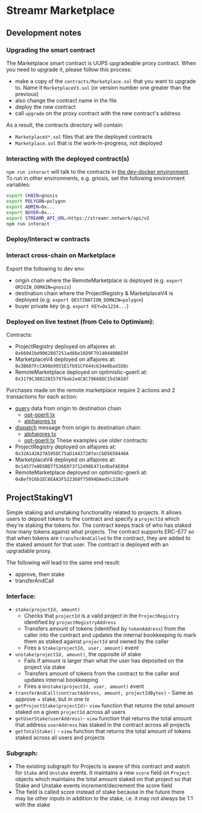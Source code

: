 # Streamr Marketplace

## Development notes

### Upgrading the smart contract

The Marketplace smart contract is UUPS upgradeable proxy contract. When you need to upgrade it, please follow this process:
* make a copy of the `contracts/Marketplace.sol` that you want to upgrade to. Name it `MarketplaceV3.sol` (or version number one greater than the previous)
* also change the contract name in the file
* deploy the new contract
* call `upgrade` on the proxy contract with the new contract's address

As a result, the contracts directory will contain:
* `MarketplaceV*.sol` files that are the deployed contracts
* `Marketplace.sol` that is the work-in-progress, not deployed

### Interacting with the deployed contract(s)

`npm run interact` will talk to the contracts in [the dev-docker environment](https://github.com/streamr-dev/streamr-docker-dev/). To run in other environments, e.g. gnosis, set the following environment variables:
```sh
export CHAIN=gnosis
export POLYGON=polygon
export ADMIN=0x...
export BUYER=0x...
export STREAMR_API_URL=https://streamr.network/api/v2
npm run interact
```

### Deploy/Interact w contracts

### Interact cross-chain on Marketplace
Export the following to dev env:
- origin chain where the RemoteMarketplace is deployed (e.g. `export ORIGIN_DOMAIN=gnosis`)
- destination chain where the ProjectRegistry & MarketplaceV4 is deployed (e.g. `export DESTINATION_DOMAIN=polygon`)
- buyer private key (e.g. `export KEY=0x1234...`)

### Deployed on live testnet (from Celo to Optimism):

Contracts:
- ProjectRegistry deployed on alfajores at: `0x66041bd9062887251ad66e16D9F79140440B6E9f`
- MarketplaceV4 deployed on alfajores at: `0x3B687FcCA96b9931E1fb91CF644c634e0bad1D8c`
- RemoteMarketplace deployed on optimistic-goerli at: `0x3179C38822015797bab2a4C8C79688DC15d3A587`

Purchases made on the remote marketplace require 2 actions and 2 transactions for each action:
- [query](https://explorer.hyperlane.xyz/message/231084) data from origin to destination chain
    - [opt-goerli tx](https://goerli-optimism.etherscan.io/tx/0xb80c2dbe18466bd15d13f1e203ea50a8e204de13d9e240ff35fcf68837dbf88a)
    - [alphajores tx](https://alfajores.celoscan.io/tx/0xe60078d45bf3dc8a882e76ae1b051f28083e7505b2e90d75a6974519d90a18de)
- [dispatch](https://explorer.hyperlane.xyz/message/231085) message from origin to destination chain:
    - [alphajores tx](https://alfajores.celoscan.io/tx/0xe60078d45bf3dc8a882e76ae1b051f28083e7505b2e90d75a6974519d90a18de)
    - [opt-goerli tx](https://goerli-optimism.etherscan.io/tx/0x46cbd03b586cb060fbd729c21039a9805fd9c6ea8d0ef22b1c6e8f11af8d684a)
These examples use older contracts:
- ProjectRegistry deployed on alfajores at: `0x32A142A27A595DC75aD1443728fecCbD5650446A`
- MarketplaceV4 deployed on alfajores at: `0x14577e0D5BD77536E073712d98E471edDaFAE8b4`
- RemoteMarketplace deployed on optimistic-goerli at: `0xBef916b1EC6EAA3F522368f75094DAed5c228aF6`

## ProjectStakingV1

Simple staking and unstaking functionality related to projects. It allows users to deposit tokens to the contract and specify a `projectId` which they're staking the tokens for. The contract keeps track of who has staked how many tokens against what projects.
The contract supports ERC-677 so that when tokens are `transferAndCalled` to the contract, they are added to the staked amount for that user. The contract is deployed with an upgradable proxy.

The following will lead to the same end result:
- approve, then stake 
- transferAndCall

### Interface:
- `stake(projectId, amount)`
    - Checks that `projectId` is a valid project in the `ProjectRegistry` identified by `projectRegistryAddress`
    - Transfers amount of tokens (identified by `tokenAddress`) from the caller into the contract and updates the internal bookkeeping to mark them as staked against `projectId` and owned by the caller
    - Fires a `Stake(projectId, user, amount)` event
- `unstake(projectId, amount)`, the opposite of stake
    - Fails if amount is larger than what the user has deposited on the project via stake
    - Transfers amount of tokens from the contract to the caller and updates internal bookkeeping
    - Fires a `Unstake(projectId, user, amount)` event
- `transferAndCall(contractAddress, amount, projectIdBytes)` - Same as approve + stake, but in one tx
- `getProjectStake(projectId)`- `view` function that returns the total amount staked on a given `projectId` across all users
- `getUserStake(userAddress)`- `view` function that returns the total amount that address `userAddress` has staked in the contract across all projects
- `getTotalStake()` - `view` function that returns the total amount of tokens staked across all users and projects

### Subgraph:
- The existing subgraph for Projects is aware of this contract and watch for `Stake` and `Unstake` events. It maintains a new `score` field on `Project` objects which maintains the total amount staked on that project so that Stake and Unstake events increment/decrement the score field
- The field is called score instead of stake because in the future there may be other inputs in addition to the stake, i.e. it may not always be 1:1 with the stake
